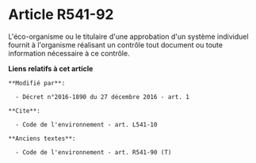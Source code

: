 # Article R541-92

L'éco-organisme ou le titulaire d'une approbation d'un système individuel fournit à l'organisme réalisant un contrôle tout
document ou toute information nécessaire à ce contrôle.

**Liens relatifs à cet article**

	**Modifié par**:

	  - Décret n°2016-1890 du 27 décembre 2016 - art. 1

	**Cite**:

	  - Code de l'environnement - art. L541-10

	**Anciens textes**:

	  - Code de l'environnement - art. R541-90 (T)
